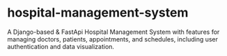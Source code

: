 # hospital-management-system
A Django-based &amp; FastApi Hospital Management System with features for managing doctors, patients, appointments, and schedules, including user authentication and data visualization.
